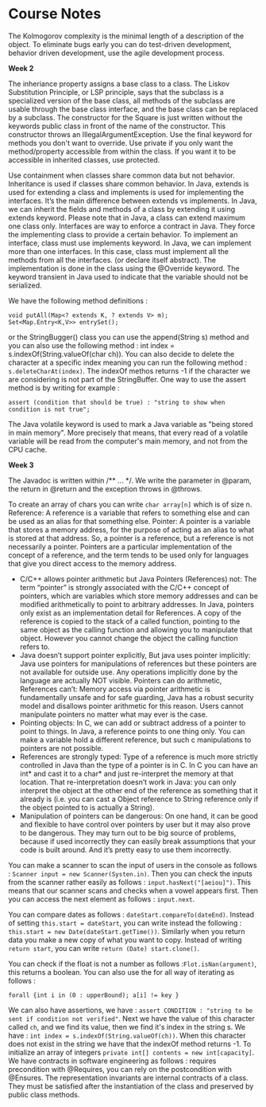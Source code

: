 # Course Notes

The Kolmogorov complexity is the minimal length of a description of the object. To eliminate bugs early you can do test-driven development, behavior driven development, use the agile development process.

**Week 2**

The inheriance property assigns a base class to a class. The Liskov Substitution Principle, or LSP principle, says that the subclass is a specialized version of the base class, all methods of the subclass are usable through the base class interface, and the base class can be replaced by a subclass. The constructor for the Square is just written without the keywords public class in front of the name of the constructor. This constructor throws an IllegalArgumentException. Use the final keyword for methods you don't want to override. Use private if you only want the method/property accessible from within the class. If you want it to be accessible in inherited classes, use protected.
 
Use containment when classes share common data but not behavior. Inheritance is used if classes share common behavior. In Java, extends is used for extending a class and implements is used for implementing the interfaces. It’s the main difference between extends vs implements. In Java, we can inherit the fields and methods of a class by extending it using extends keyword. Please note that in Java, a class can extend maximum one class only. Interfaces are way to enforce a contract in Java. They force the implementing class to provide a certain behavior. To implement an interface, class must use implements keyword. In Java, we can implement more than one interfaces. In this case, class must implement all the methods from all the interfaces. (or declare itself abstract). The implementation is done in the class using the @Override keyword. The keyword transient in Java used to indicate that the variable should not be serialized. 

We have the following method definitions :

```
void putAll(Map<? extends K, ? extends V> m);
Set<Map.Entry<K,V>> entrySet();
```
or the StringBugger() class you can use the append(String s) method and you can also use the following method : int index = s.indexOf(String.valueOf(char ch)). You can also decide to delete the character at a specific index meaning you can run the following method : `s.deleteCharAt(index)`. The indexOf methos returns -1 if the character we are considering is not part of the StringBuffer. One way to use the assert method is by writing for example :

```
assert (condition that should be true) : "string to show when condition is not true";
```

The Java volatile keyword is used to mark a Java variable as "being stored in main memory". More precisely that means, that every read of a volatile variable will be read from the computer's main memory, and not from the CPU cache.

**Week 3**

The Javadoc is written within /** ... */. We write the parameter in @param, the return in @return and the exception throws in @throws. 

To create an array of chars you can write `char array[n]` which is of size n. Reference: A reference is a variable that refers to something else and can be used as an alias for that something else. Pointer: A pointer is a variable that stores a memory address, for the purpose of acting as an alias to what is stored at that address. So, a pointer is a reference, but a reference is not necessarily a pointer. Pointers are a particular implementation of the concept of a reference, and the term tends to be used only for languages that give you direct access to the memory address.

- C/C++ allows pointer arithmetic but Java Pointers (References) not: The term “pointer” is strongly associated with the C/C++ concept of pointers, which are variables which store memory addresses and can be modified arithmetically to point to arbitrary addresses.
In Java, pointers only exist as an implementation detail for References. A copy of the reference is copied to the stack of a called function, pointing to the same object as the calling function and allowing you to manipulate that object. However you cannot change the object the calling function refers to.
- Java doesn’t support pointer explicitly,  But java uses pointer implicitly: Java use pointers for manipulations of references but these pointers are not available for outside use. Any operations implicitly done by the language are actually NOT visible.
Pointers can do arithmetic, References can’t: Memory access via pointer arithmetic is fundamentally unsafe and for safe guarding, Java has a robust security model and disallows pointer arithmetic for this reason. Users cannot manipulate pointers no matter what may ever is the case.
- Pointing objects: In C, we can add or subtract address of a pointer to point to things. In Java, a reference points to one thing only. You can make a variable hold a different reference, but such c manipulations to pointers are not possible.
- References are strongly typed:  Type of a reference is much more strictly controlled in Java than the type of a pointer is in C. In C you can have an int* and cast it to a char* and just re-interpret the memory at that location. That re-interpretation doesn’t work in Java: you can only interpret the object at the other end of the reference as something that it already is (i.e. you can cast a Object reference to String reference only if the object pointed to is actually a String).
- Manipulation of pointers can be dangerous:  On one hand, it can be good and flexible to have control over pointers by user but it may also prove to be dangerous. They may turn out to be big source of problems, because if used incorrectly they can easily break assumptions that your code is built around. And it’s pretty easy to use them incorrectly.

You can make a scanner to scan the input of users in the console as follows : `Scanner input = new Scanner(Systen.in)`. Then you can check the inputs from the scanner rather easily as follows : `input.hasNext("[aeiou]")`. This means that our scanner scans and checks when a vowel appears first. Then you can access the next element as follows : `input.next`. 

You can compare dates as follows :  `dateStart.compareTo(dateEnd)`. Instead of setting `this.start = dateStart`, you can write instead the following : `this.start = new Date(dateStart.getTime())`. Similarly when you return data you make a new copy of what you want to copy. Instead of writing `return start`, you can write `return (Date) start.clone()`.

You can check if the float is not a number as follows :`Flot.isNan(argument)`, this returns a boolean. You can also use the for all way of iterating as follows :

`forall {int i in (0 : upperBound); a[i] != key }`

We can also have assertions, we have : `assert CONDITION : "string to be sent if condition not verified"`. Next we have the value of this character called `ch`, and we find its value, then we find it's index in the string s. We have : `int index = s.indexOf(String.valueOf(ch))`. When this character does not exist in the string we have that the indexOf method returns -1. To initialize an array of integers `private int[] contents = new int[capacity]`. We have contracts in software engineering as follows : requires precondition with @Requires, you can rely on the postcondition with @Ensures. The representation invariants are internal contracts of a class. They must be satisfied after the instantiation of the class and preserved by public class methods.
